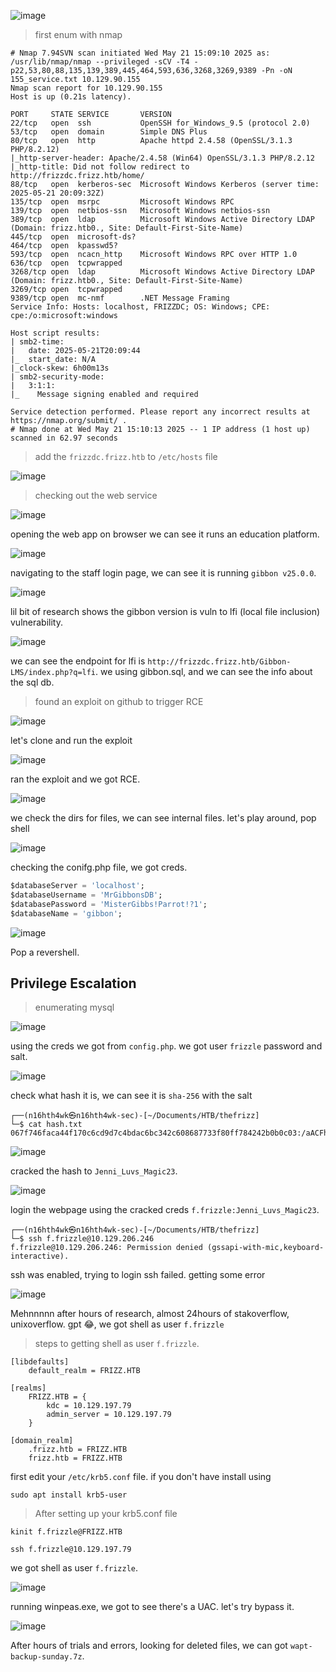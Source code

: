 ![image](https://github.com/user-attachments/assets/b18d55ca-14a8-490a-97e6-2e9231fc8eb8)

> first enum with nmap

```shell
# Nmap 7.94SVN scan initiated Wed May 21 15:09:10 2025 as: /usr/lib/nmap/nmap --privileged -sCV -T4 -p22,53,80,88,135,139,389,445,464,593,636,3268,3269,9389 -Pn -oN 155_service.txt 10.129.90.155
Nmap scan report for 10.129.90.155
Host is up (0.21s latency).

PORT     STATE SERVICE       VERSION
22/tcp   open  ssh           OpenSSH for_Windows_9.5 (protocol 2.0)
53/tcp   open  domain        Simple DNS Plus
80/tcp   open  http          Apache httpd 2.4.58 (OpenSSL/3.1.3 PHP/8.2.12)
|_http-server-header: Apache/2.4.58 (Win64) OpenSSL/3.1.3 PHP/8.2.12
|_http-title: Did not follow redirect to http://frizzdc.frizz.htb/home/
88/tcp   open  kerberos-sec  Microsoft Windows Kerberos (server time: 2025-05-21 20:09:32Z)
135/tcp  open  msrpc         Microsoft Windows RPC
139/tcp  open  netbios-ssn   Microsoft Windows netbios-ssn
389/tcp  open  ldap          Microsoft Windows Active Directory LDAP (Domain: frizz.htb0., Site: Default-First-Site-Name)
445/tcp  open  microsoft-ds?
464/tcp  open  kpasswd5?
593/tcp  open  ncacn_http    Microsoft Windows RPC over HTTP 1.0
636/tcp  open  tcpwrapped
3268/tcp open  ldap          Microsoft Windows Active Directory LDAP (Domain: frizz.htb0., Site: Default-First-Site-Name)
3269/tcp open  tcpwrapped
9389/tcp open  mc-nmf        .NET Message Framing
Service Info: Hosts: localhost, FRIZZDC; OS: Windows; CPE: cpe:/o:microsoft:windows

Host script results:
| smb2-time: 
|   date: 2025-05-21T20:09:44
|_  start_date: N/A
|_clock-skew: 6h00m13s
| smb2-security-mode: 
|   3:1:1: 
|_    Message signing enabled and required

Service detection performed. Please report any incorrect results at https://nmap.org/submit/ .
# Nmap done at Wed May 21 15:10:13 2025 -- 1 IP address (1 host up) scanned in 62.97 seconds
```

> add the `frizzdc.frizz.htb` to `/etc/hosts` file

![image](https://github.com/user-attachments/assets/414ff2af-a7ae-4950-8c1f-fc7cf91d8c99)

> checking out the web service

![image](https://github.com/user-attachments/assets/4cefd179-0489-4ae0-be5c-ca4608ff3c5f)

opening the web app on browser we can see it runs an education platform. 

![image](https://github.com/user-attachments/assets/1757a8cc-aa0f-47e6-b707-3de0ada637b7)

navigating to the staff login page, we can see it is running `gibbon v25.0.0`. 

![image](https://github.com/user-attachments/assets/6b364863-e852-4c9e-b877-091e7b60b996)

lil bit of research shows the gibbon version is vuln to lfi (local file inclusion) vulnerability.

![image](https://github.com/user-attachments/assets/ce8bae4a-fdf1-4730-b6e4-252fcaeb9f66)

we can see the endpoint for lfi is `http://frizzdc.frizz.htb/Gibbon-LMS/index.php?q=lfi`. we using gibbon.sql, and we can see the info about the sql db. 

> found an exploit on github to trigger RCE

![image](https://github.com/user-attachments/assets/d345733f-b6a9-4b0e-9f75-7e4c7e1e8869)

let's clone and run the exploit 

![image](https://github.com/user-attachments/assets/3fe86a84-377e-449c-aa09-e59c35eba698)

ran the exploit and we got RCE. 

![image](https://github.com/user-attachments/assets/c8cedad4-8983-4833-8f10-176023db8f1a)

we check the dirs for files, we can see internal files. let's play around, pop shell 

![image](https://github.com/user-attachments/assets/438814dc-9384-4b49-b78c-0cb30399c771)

checking the conifg.php file, we got creds. 

```sql
$databaseServer = 'localhost';
$databaseUsername = 'MrGibbonsDB';
$databasePassword = 'MisterGibbs!Parrot!?1';
$databaseName = 'gibbon';
```

![image](https://github.com/user-attachments/assets/930dcbd5-c2b3-4907-9156-81c8a9a92ec9)

Pop a revershell.



## Privilege Escalation


> enumerating mysql

![image](https://github.com/user-attachments/assets/b187bb46-aa6f-4718-9d4f-57db53cfe8d6)

using the creds we got from `config.php`. we got user `frizzle` password and salt. 

![image](https://github.com/user-attachments/assets/33121bbe-d430-400f-a025-d1624423d780)

check what hash it is, we can see it is `sha-256` with the salt 

```shell
┌──(n16hth4wk㉿n16hth4wk-sec)-[~/Documents/HTB/thefrizz]
└─$ cat hash.txt 
067f746faca44f170c6cd9d7c4bdac6bc342c608687733f80ff784242b0b0c03:/aACFhikmNopqrRTVz2489
```

![image](https://github.com/user-attachments/assets/769f980a-a009-498f-a3e1-ec948ef8bde2)

cracked the hash to `Jenni_Luvs_Magic23`. 

![image](https://github.com/user-attachments/assets/c4f86167-5050-4db7-b028-032ffa76526e)

login the webpage using the cracked creds `f.frizzle:Jenni_Luvs_Magic23`.

```shell
┌──(n16hth4wk㉿n16hth4wk-sec)-[~/Documents/HTB/thefrizz]
└─$ ssh f.frizzle@10.129.206.246     
f.frizzle@10.129.206.246: Permission denied (gssapi-with-mic,keyboard-interactive).
```
ssh was enabled, trying to login ssh failed. getting some error 

![image](https://github.com/user-attachments/assets/5237dfae-262d-499c-8681-0229204271e7)

Mehnnnnn after hours of research, almost 24hours of stakoverflow, unixoverflow. gpt 😂, we got shell as user `f.frizzle`

> steps to getting shell as user `f.frizzle`.

```
[libdefaults]
    default_realm = FRIZZ.HTB

[realms]
    FRIZZ.HTB = {
        kdc = 10.129.197.79
        admin_server = 10.129.197.79
    }

[domain_realm]
    .frizz.htb = FRIZZ.HTB
    frizz.htb = FRIZZ.HTB
```

first edit your `/etc/krb5.conf` file. if you don't have install using 

```
sudo apt install krb5-user
```

> After setting up your krb5.conf file

```shell
kinit f.frizzle@FRIZZ.HTB

ssh f.frizzle@10.129.197.79
```
we got shell as user `f.frizzle`.

![image](https://github.com/user-attachments/assets/cfc339e4-7f0a-4ab5-ae54-b4d8ba1a7a75)

running winpeas.exe, we got to see there's a UAC. let's try bypass it. 

![image](https://github.com/user-attachments/assets/c01b3cff-81b2-4013-86e2-0c031191ad3d)

After hours of trials and errors, looking for deleted files, we can got `wapt-backup-sunday.7z`.



